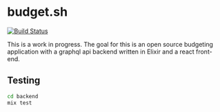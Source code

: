 # budget.sh

[![Build Status](https://ci.quan.io/api/badges/djquan/budget.sh/status.svg)](https://ci.quan.io/djquan/budget.sh)

This is a work in progress. The goal for this is an open source budgeting application with a graphql api backend written in Elixir and a react front-end.

## Testing

```bash
cd backend
mix test
```
